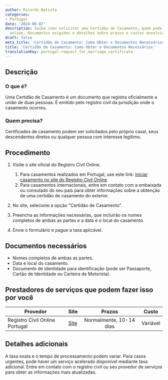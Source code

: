 ```yaml
---
author: Ricardo Batista
categories:
- Portugal
date: '2024-06-07'
description: Saiba como solicitar uma Certidão de Casamento, quem pode pedir, procedimento
  online, documentos exigidos e detalhes sobre prazos e custos envolvidos.
draft: false
meta_title: 'Certidão de Casamento: Como Obter e Documentos Necessários'
title: 'Certidão de Casamento: Como Obter e Documentos Necessários'
translationKey: portugal-request_for_marriage_certificate
---
```



## Descrição
### O que é?
Uma Certidão de Casamento é um documento que registra oficialmente a união de duas pessoas. É emitido pelo registro civil da jurisdição onde o casamento ocorreu.

### Quem precisa?
Certificados de casamento podem ser solicitados pelo próprio casal, seus descendentes diretos ou qualquer pessoa com interesse legítimo.

## Procedimento
1. Visite o site oficial do Registro Civil Online.
   1. Para casamentos realizados em Portugal, use este link: [Iniciar casamento no site do Registro Civil Online](https://www.registro-civil.pt/)
   2. Para casamentos internacionais, entre em contato com a embaixada ou consulado do seu país para obter informações sobre a obtenção de uma certidão de casamento do exterior.

2. No site, selecione a opção "Certidão de Casamento".

3. Preencha as informações necessárias, que incluirão os nomes completos de ambas as partes e a data e o local do casamento.

4. Envie o formulário e pague a taxa aplicável.

## Documentos necessários
- Nomes completos de ambas as partes.
- Data e local do casamento.
- Documento de identidade para identificação (pode ser Passaporte, Cartão de Identidade ou Carteira de Motorista).

## Prestadores de serviços que podem fazer isso por você

| Provedor        |     Site     |     Prazos    |       Custo      |
| --------------- | --------------- |  :-------------: | :-------------: |
| Registro Civil Online Portugal |  [Site](https://www.registro-civil.pt/) |      Normalmente, 10-14 dias  |        Variável       |

## Detalhes adicionais
A taxa exata e o tempo de processamento podem variar. Para casos urgentes, pode haver um serviço acelerado disponível mediante taxa adicional. Entre em contato com o registro civil ou seu provedor de serviços para obter as informações mais atualizadas.